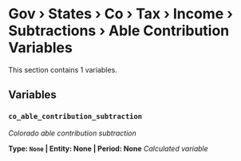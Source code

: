 # Gov › States › Co › Tax › Income › Subtractions › Able Contribution Variables

This section contains 1 variables.

## Variables

### `co_able_contribution_subtraction`
*Colorado able contribution subtraction*

**Type: `None` | Entity: None | Period: None**
*Calculated variable*
